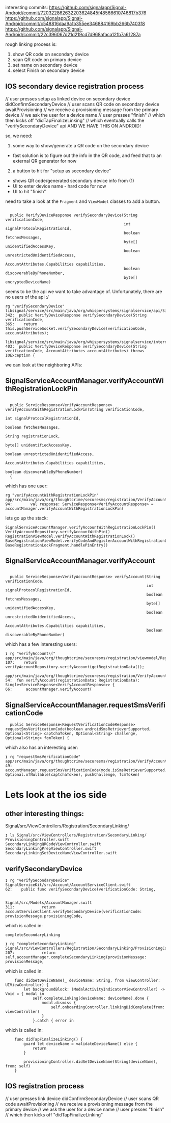 interesting commits:
https://github.com/signalapp/Signal-Android/commit/720322862632203624845f48566610746817b376
https://github.com/signalapp/Signal-Android/commit/c548816daa9a1b355ee346884169bb266b7403f8
https://github.com/signalapp/Signal-Android/commit/22c396067d21d219cd7d968afaca12fb7a61287a



rough linking process is:
1) show QR code on secondary device
2) scan QR code on primary device
3) set name on secondary device
4) select Finish on secondary device


## IOS secondary device registration process

// user presses setup as linked device  on secondary device
didConfirmSecondaryDevice
// user scans QR code on secondary device
awaitProvisioning
// we receive a provisioning message from the primary device
// we ask the user for a device name
// user presses "finish"
// which then kicks off "didTapFinalizeLinking"
// which eventually calls the "verifySecondaryDevice" api AND WE HAVE THIS ON ANDROID!


so, we need:
1) some way to show/generate a QR code on the secondary device
  - fast solution is to figure out the info in the QR code, and feed that to an external QR generator for now
  
2) a button to hit for "setup as secondary device"
  - shows QR code/generated secondary device info from (1)
  - UI to enter device name - hard code for now
  - UI to hit "finish"


need to take a look at the `Fragment` and `ViewModel` classes to add a button. 

```

  public VerifyDeviceResponse verifySecondaryDevice(String verificationCode,
                                                    int signalProtocolRegistrationId,
                                                    boolean fetchesMessages,
                                                    byte[] unidentifiedAccessKey,
                                                    boolean unrestrictedUnidentifiedAccess,
                                                    AccountAttributes.Capabilities capabilities,
                                                    boolean discoverableByPhoneNumber,
                                                    byte[] encryptedDeviceName)

```

seems to be the api we want to take advantage of. Unfortunately, there are no users of the api :/


```
rg "verifySecondaryDevice"
libsignal/service/src/main/java/org/whispersystems/signalservice/api/SignalServiceAccountManager.java
342:  public VerifyDeviceResponse verifySecondaryDevice(String verificationCode,
365:    return this.pushServiceSocket.verifySecondaryDevice(verificationCode, accountAttributes);

libsignal/service/src/main/java/org/whispersystems/signalservice/internal/push/PushServiceSocket.java
403:  public VerifyDeviceResponse verifySecondaryDevice(String verificationCode, AccountAttributes accountAttributes) throws IOException {
```


we can look at the neighboring APIs:

## SignalServiceAccountManager.verifyAccountWithRegistrationLockPin
```

  public ServiceResponse<VerifyAccountResponse> verifyAccountWithRegistrationLockPin(String verificationCode,
                                                                                     int signalProtocolRegistrationId,
                                                                                     boolean fetchesMessages,
                                                                                     String registrationLock,
                                                                                     byte[] unidentifiedAccessKey,
                                                                                     boolean unrestrictedUnidentifiedAccess,
                                                                                     AccountAttributes.Capabilities capabilities,
                                                                                     boolean discoverableByPhoneNumber)
  {

```

which has one user:

```
rg "verifyAccountWithRegistrationLockPin"
app/src/main/java/org/thoughtcrime/securesms/registration/VerifyAccountRepository.kt
94:        val response: ServiceResponse<VerifyAccountResponse> = accountManager.verifyAccountWithRegistrationLockPin(

```

lets go up the stack:

```
SignalServiceAccountManager.verifyAccountWithRegistrationLockPin()
VerifyAccountRepository.verifyAccountWithPin()
RegistrationViewModel.verifyAccountWithRegistrationLock()
BaseRegistrationViewModel.verifyCodeAndRegisterAccountWithRegistrationLock()
BaseRegistrationLockFragment.handlePinEntry()
```


## SignalServiceAccountManager.verifyAccount

```

  public ServiceResponse<VerifyAccountResponse> verifyAccount(String verificationCode,
                                                              int signalProtocolRegistrationId,
                                                              boolean fetchesMessages,
                                                              byte[] unidentifiedAccessKey,
                                                              boolean unrestrictedUnidentifiedAccess,
                                                              AccountAttributes.Capabilities capabilities,
                                                              boolean discoverableByPhoneNumber)
```

which has a few interesting users:
```
❯ rg "verifyAccount\("
app/src/main/java/org/thoughtcrime/securesms/registration/viewmodel/RegistrationViewModel.java
107:    return verifyAccountRepository.verifyAccount(getRegistrationData());

app/src/main/java/org/thoughtcrime/securesms/registration/VerifyAccountRepository.kt
54:  fun verifyAccount(registrationData: RegistrationData): Single<ServiceResponse<VerifyAccountResponse>> {
66:      accountManager.verifyAccount(

```



## SignalServiceAccountManager.requestSmsVerificationCode

```
  public ServiceResponse<RequestVerificationCodeResponse> requestSmsVerificationCode(boolean androidSmsRetrieverSupported, Optional<String> captchaToken, Optional<String> challenge, Optional<String> fcmToken) {

```

which also has an interesting user:

```
❯ rg "requestSmsVerificationCode"
app/src/main/java/org/thoughtcrime/securesms/registration/VerifyAccountRepository.kt
49:        accountManager.requestSmsVerificationCode(mode.isSmsRetrieverSupported, Optional.ofNullable(captchaToken), pushChallenge, fcmToken)
```




# Lets look at the ios side

## other interesting things:

Signal/src/ViewControllers/Registration/SecondaryLinking/
```
❯ ls Signal/src/ViewControllers/Registration/SecondaryLinking/
ProvisioningController.swift              SecondaryLinkingQRCodeViewController.swift
SecondaryLinkingPrepViewController.swift  SecondaryLinkingSetDeviceNameViewController.swift
```

## verifySecondaryDevice

```
❯ rg "verifySecondaryDevice"
SignalServiceKit/src/Account/AccountServiceClient.swift
62:    public func verifySecondaryDevice(verificationCode: String,


Signal/src/Models/AccountManager.swift
311:            return accountServiceClient.verifySecondaryDevice(verificationCode: provisionMessage.provisioningCode,
```
which is called in:

```
completeSecondaryLinking
```

```
❯ rg "completeSecondaryLinking"
Signal/src/ViewControllers/Registration/SecondaryLinking/ProvisioningController.swift
207:            return self.accountManager.completeSecondaryLinking(provisionMessage: provisionMessage,
```

which is called in:


```
    func didSetDeviceName(_ deviceName: String, from viewController: UIViewController) {
        let backgroundBlock: (ModalActivityIndicatorViewController) -> Void = { modal in
            self.completeLinking(deviceName: deviceName).done {
                modal.dismiss {
                    self.onboardingController.linkingDidComplete(from: viewController)
                }
            }.catch { error in
```

which is called in:

```
    func didTapFinalizeLinking() {
        guard let deviceName = validateDeviceName() else {
            return
        }

        provisioningController.didSetDeviceName(String(deviceName), from: self)
    }
```


## IOS registration process

// user presses link device
didConfirmSecondaryDevice
// user scans QR code
awaitProvisioning
// we receive a provisioning message from the primary device
// we ask the user for a device name
// user presses "finish"
// which then kicks off "didTapFinalizeLinking"
